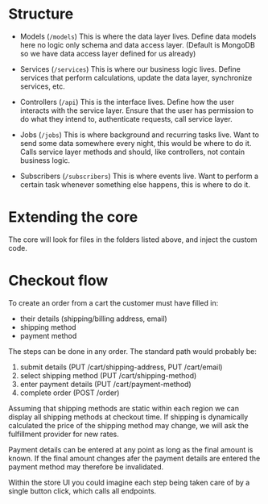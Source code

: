 # Structure

- Models (`/models`)
This is where the data layer lives. Define data models here no logic only schema and data access layer. (Default is MongoDB so we have data access layer defined for us already)

- Services (`/services`)
This is where our business logic lives. Define services that perform calculations, update the data layer, synchronize services, etc.

- Controllers (`/api`)
This is the interface lives. Define how the user interacts with the service layer. Ensure that the user has permission to do what they intend to, authenticate requests, call service layer.

- Jobs (`/jobs`)
This is where background and recurring tasks live. Want to send some data somewhere every night, this would be where to do it. Calls service layer methods and should, like controllers, not contain business logic.

- Subscribers (`/subscribers`)
This is where events live. Want to perform a certain task whenever something else happens, this is where to do it.

# Extending the core

The core will look for files in the folders listed above, and inject the custom code.


# Checkout flow

To create an order from a cart the customer must have filled in:
- their details (shipping/billing address, email)
- shipping method 
- payment method

The steps can be done in any order. The standard path would probably be:

1. submit details (PUT /cart/shipping-address, PUT /cart/email)
2. select shipping method (PUT /cart/shipping-method)
3. enter payment details (PUT /cart/payment-method) 
4. complete order (POST /order)

Assuming that shipping methods are static within each region we can display all shipping methods at checkout time. If shipping is dynamically calculated the price of the shipping method may change, we will ask the fulfillment provider for new rates. 

Payment details can be entered at any point as long as the final amount is known. If the final amount changes afer the payment details are entered the payment method may therefore be invalidated.

Within the store UI you could imagine each step being taken care of by a single button click, which calls all endpoints.

